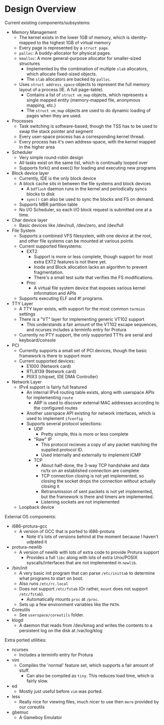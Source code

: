 Design Overview
===============

Current existing components/subsystems:

- Memory Management
  - The kernel exists in the lower 1GB of memory, which is identity-mapped to the highest 1GB of virtual memory
  - Every page is represented by a `struct page`.
  - `palloc`: A buddy-allocator for physical pages.
  - `kmalloc`: A more general-purpose allocator for smaller-sized structures
    - Implemented by the combination of multiple `slab` allocators, which allocate fixed-sized objects.
    - The `slab` allocators are backed by `palloc`.
  - Uses `struct address_space` objects to represent the full memory layout of a process (IE. A full page-table).
    - Contains a list of `struct vm_map` objects, which represents a single mapped entity (memory-mapped file, anonymous mapping, etc.)
    - The `struct vm_map` objects are used to do dynamic loading of pages when they are used.
- Processes
  - Task switching is software-based, though the TSS has to be used to swap the stack pointer and segment
  - Every user-space process has a corresponding kernel thread.
  - Every process has it's own address-space, with the kernel mapped in the higher area
- Scheduler
  - Very simple round-robin design
  - All tasks exist on the same list, which is continually looped over
  - Supports fork() and exec() for loading and executing new programs
- Block device layer
  - Currently, IDE is the only block device
  - A block cache sits in between the file systems and block devices
    - A `bdflush` daemon runs in the kernel and periodically syncs blocks to disk
    - `sync()` can also be used to sync the blocks and FS on demand.
  - Supports MBR partition table
  - No I/O Scheduler, so each I/O block request is submitted one at a time.
- Char device layer
  - Basic devices like /dev/null, /dev/zero, and /dev/full
- File System
  - Supports a combined VFS filesystem, with one device at the root, and other file systems can be mounted at various points
  - Current supported filesystems:
    - EXT2
      - Support is more or less complete, though support for most extra EXT2 features is not there yet.
      - Inode and Block allocation lacks an algorithm to prevent fragmentation.
      - There's a small test suite that verifies the FS modifications.
    - Proc
      - A virtual file system device that exposes various kernel information and APIs
  - Supports executing ELF and #! programs.
- TTY Layer
  - A TTY layer exists, with support for the most common `termios` settings
  - There is a "VT" layer for implementing generic VT102 support
    - This understands a fair amount of the VT102 escape sequences, and ncurses includes a terminfo entry for Protura
  - Currently no PTY support, the only supported TTYs are serial and keyboard/console
- PCI
  - Currently supports a small set of PCI devices, though the basic framework is there to support more
  - Current supported devices:
    - E1000 (Network card)
    - RTL8139 (Network card)
    - PIIX3 (chipset, IDE DMA Controller)
- Network Layer
  - IPv4 support is fairly full featured
    - An internal IPv4 routing table exists, along with userspace APIs for implementing `route`
      - ARP is used to discover external MAC addresses according to the configured routes
    - Another userspace API existing for network interfaces, which is used to implement `ifconfig`
    - Supports several protocol selections:
      - UDP
        - Pretty simple, this is more or less complete
      - "Raw" IP
        - This protocol recieves a copy of any packet matching the supplied protocol ID.
        - Used internally and externally to implement ICMP
      - TCP
        - About half-done, the 3-way TCP handshake and data rx/tx on an established connection are complete
        - TCP connection closing is not yet implemented, so closing the socket drops the connection without actually closing it
        - Retransmission of sent packets is not yet implemented, but the framework is there and timers are implemented.
        - Listening sockets are not implemented
  - Loopback device

External OS components:

- i686-protura-gcc
  - A version of GCC that is ported to i686-protura
    - Note it's lots of versions behind at the moment because I haven't udpated it
- protura-newlib
  - A version of newlib with lots of extra code to provide Protura support
    - Provides a full `libc` along with lots of extra Unix/POSIX syscalls/interfaces that are not implemented in `newlib`.
- /bin/init
  - A very basic init program that can parse `/etc/inittab` to determine what programs to start on boot.
  - Also runs `/etc/rc.local`
  - Does not support `/etc/fstab` (Or rather, `mount` does not support `/etc/fstab`).
    - Automatically mounts `proc` at `/proc`.
  - Sets up a few environment variables like the `PATH`.
- Coreutils
  - See `userspace/coreutils` folder.
- klogd
  - A daemon that reads from /dev/kmsg and writes the contents to a persistent log on the disk at /var/log/klog

Extra ported utilities:

- ncurses
  - Includes a terminfo entry for Protura
- vim
  - Compiles the 'normal' feature set, which supports a fair amount of stuff.
    - Can also be compiled as `tiny`. This reduces load time, which is fairly slow.
- ed
  - Mostly just useful before `vim` was ported.
- less
  - Really nice for viewing files, much nicer to use then `more` provided by our coreutils
- gbemuc
  - A Gameboy Emulator
